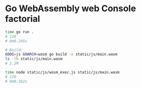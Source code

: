 # Go WebAssembly web Console factorial

```sh
time go run .
# 120
# 0m0.245s

# Build:
GOOS=js GOARCH=wasm go build -o static/js/main.wasm
ls -lh static/js/main.wasm
# 2.2M

time node static/js/wasm_exec.js static/js/main.wasm
# 120
# 0m0.582s
```
